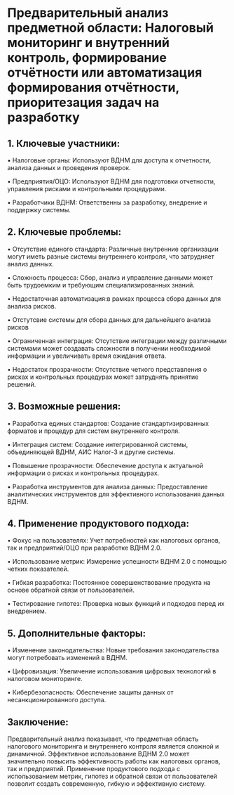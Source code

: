 # Предварительный анализ предметной области: Налоговый мониторинг и внутренний контроль, формирование отчётности или автоматизация формирования отчётности, приоритезация задач на разработку

## 1. Ключевые участники:

•	Налоговые органы: Используют ВДНМ для доступа к отчетности, анализа данных и проведения проверок.

•	Предприятия/ОЦО: Используют ВДНМ для подготовки отчетности, управления рисками и контрольными процедурами.

•	Разработчики ВДНМ: Ответственны за разработку, внедрение и поддержку системы.

## 2. Ключевые проблемы:
•	Отсутствие единого стандарта: Различные внутренние организации могут иметь разные системы внутреннего контроля, что затрудняет анализ данных.


•	Сложность процесса: Сбор, анализ и управление данными может быть трудоемким и требующим специализированных знаний.


•	Недостаточная автоматизация:в рамках процесса сбора данных для анализа рисков.


•	Отстутсвие системы для сбора данных для дальнейшего анализа рисков


•	Ограниченная интеграция: Отсутствие интеграции между различными системами может создавать сложности в получении необходимой информации и увеличивать время ожидания ответа.


•	Недостаток прозрачности: Отсутствие четкого представления о рисках и контрольных процедурах может затруднять принятие решений.


## 3. Возможные решения:
•	Разработка единых стандартов: Создание стандартизированных форматов и процедур для систем внутреннего контроля.


•	Интеграция систем: Создание интегрированной системы, объединяющей ВДНМ, АИС Налог-3 и другие системы.


•	Повышение прозрачности: Обеспечение доступа к актуальной информации о рисках и контрольных процедурах.


•	Разработка инструментов для анализа данных: Предоставление аналитических инструментов для эффективного использования данных ВДНМ.


## 4. Применение продуктового подхода:


•	Фокус на пользователях: Учет потребностей как налоговых органов, так и предприятий/ОЦО при разработке ВДНМ 2.0.


•	Использование метрик: Измерение успешности ВДНМ 2.0 с помощью четких показателей.


•	Гибкая разработка: Постоянное совершенствование продукта на основе обратной связи от пользователей.


•	Тестирование гипотез: Проверка новых функций и подходов перед их внедрением.


## 5. Дополнительные факторы:


•	Изменение законодательства: Новые требования законодательства могут потребовать изменений в ВДНМ.


•	Цифровизация: Увеличение использования цифровых технологий в налоговом мониторинге.


•	Кибербезопасность: Обеспечение защиты данных от несанкционированного доступа.

## Заключение:
Предварительный анализ показывает, что предметная область налогового мониторинга и внутреннего контроля является сложной и динамичной. Эффективное использование ВДНМ 2.0 может значительно повысить эффективность работы как налоговых органов, так и предприятий. Применение продуктового подхода с использованием метрик, гипотез и обратной связи от пользователей позволит создать современную, гибкую и эффективную систему.
